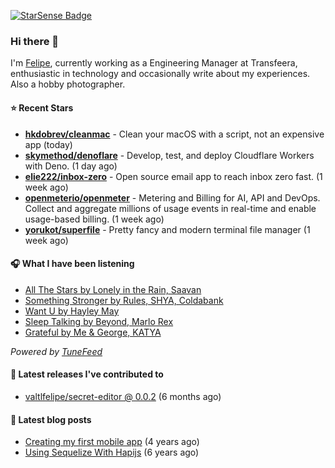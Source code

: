 <a href="https://starsense.app/developer-types" target="_blank"><img src="https://starsense.app/api/badge/?user=valtlfelipe" alt="StarSense Badge"></a>

### Hi there 👋

I'm [Felipe](https://felipevm.com), currently working as a Engineering Manager at Transfeera, enthusiastic in technology and occasionally write about my experiences. Also a hobby photographer.

#### ⭐ Recent Stars
- **[hkdobrev/cleanmac](https://github.com/hkdobrev/cleanmac)** - Clean your macOS with a script, not an expensive app (today)
- **[skymethod/denoflare](https://github.com/skymethod/denoflare)** - Develop, test, and deploy Cloudflare Workers with Deno. (1 day ago)
- **[elie222/inbox-zero](https://github.com/elie222/inbox-zero)** - Open source email app to reach inbox zero fast. (1 week ago)
- **[openmeterio/openmeter](https://github.com/openmeterio/openmeter)** - Metering and Billing for AI, API and DevOps. Collect and aggregate millions of usage events in real-time and enable usage-based billing. (1 week ago)
- **[yorukot/superfile](https://github.com/yorukot/superfile)** - Pretty fancy and modern terminal file manager (1 week ago)

#### 🎧 What I have been listening
- [All The Stars by Lonely in the Rain, Saavan](https://open.spotify.com/track/3YDjXk0eiQm2Qd8cr5ssBV)
- [Something Stronger by Rules, SHYA, Coldabank](https://open.spotify.com/track/1VhD0FPDYqFhqRJVguVAJe)
- [Want U by Hayley May](https://open.spotify.com/track/4PIdTFeeNnJ87nKOf1djuG)
- [Sleep Talking by Beyond, Marlo Rex](https://open.spotify.com/track/5B8yexFn22KcFZKuf7zFAc)
- [Grateful by Me &amp; George, KATYA](https://open.spotify.com/track/47CYEfRZNEHq9UXALEP7Z4)

_Powered by [TuneFeed](https://tunefeed.app?ref=valtlfelipe-gh-profile)_ 

#### 🚀 Latest releases I've contributed to


- [valtlfelipe/secret-editor @ 0.0.2](https://github.com/valtlfelipe/secret-editor/releases/tag/0.0.2) (6 months ago)

#### 📄 Latest blog posts
- [Creating my first mobile app](https://felipevm.com/posts/creating-my-first-mobile-app/) (4 years ago)
- [Using Sequelize With Hapijs](https://felipevm.com/posts/using-sequelize-with-hapijs/) (6 years ago)
